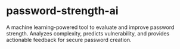 # password-strength-ai
A machine learning-powered tool to evaluate and improve password strength. Analyzes complexity, predicts vulnerability, and provides actionable feedback for secure password creation.
